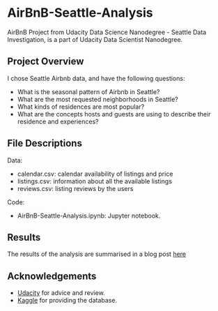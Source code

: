 # AirBnB-Seattle-Analysis
AirBnB Project from Udacity Data Science Nanodegree - Seattle Data Investigation, is a part of Udacity Data Scientist Nanodegree.

## Project Overview

I chose Seattle Airbnb data, and have the following questions:

- What is the seasonal pattern of Airbnb in Seattle?
- What are the most requested neighborhoods in Seattle? 
- What kinds of residences are most popular?
- What are the concepts hosts and guests are using to describe their residence and experiences?

## File Descriptions
Data: 
- calendar.csv: calendar availability of listings and price
- listings.csv: information about all the available listings
- reviews.csv: listing reviews by the users

Code:
- AirBnB-Seattle-Analysis.ipynb: Jupyter notebook.

## Results
The results of the analysis are summarised in a blog post [here](https://leo-tomassetti.medium.com/airbnb-seattle-analysis-what-data-can-tell-us-19d7da5e5d5d)

## Acknowledgements
- [Udacity](https://www.udacity.com/) for advice and review.
- [Kaggle](https://www.kaggle.com/airbnb/seattle) for providing the database.
